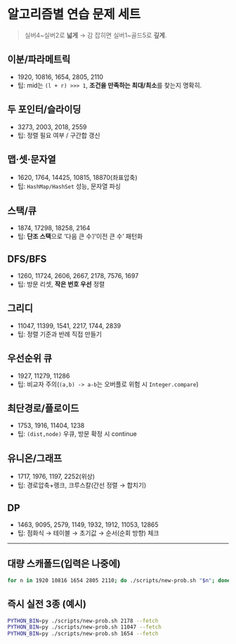 # 알고리즘별 연습 문제 세트

> 실버4~실버2로 **넓게** → 감 잡히면 실버1~골드5로 **깊게**.

## 이분/파라메트릭
- 1920, 10816, 1654, 2805, 2110
- 팁: mid는 `(l + r) >>> 1`, **조건을 만족하는 최대/최소**를 찾는지 명확히.

## 두 포인터/슬라이딩
- 3273, 2003, 2018, 2559
- 팁: 정렬 필요 여부 / 구간합 갱신

## 맵·셋·문자열
- 1620, 1764, 14425, 10815, 18870(좌표압축)
- 팁: `HashMap/HashSet` 성능, 문자열 파싱

## 스택/큐
- 1874, 17298, 18258, 2164
- 팁: **단조 스택**으로 ‘다음 큰 수’/‘이전 큰 수’ 패턴화

## DFS/BFS
- 1260, 11724, 2606, 2667, 2178, 7576, 1697
- 팁: 방문 리셋, **작은 번호 우선** 정렬

## 그리디
- 11047, 11399, 1541, 2217, 1744, 2839
- 팁: 정렬 기준과 반례 직접 만들기

## 우선순위 큐
- 1927, 11279, 11286
- 팁: 비교자 주의(`(a,b) -> a-b`는 오버플로 위험 시 `Integer.compare`)

## 최단경로/플로이드
- 1753, 1916, 11404, 1238
- 팁: `(dist,node)` 우큐, 방문 확정 시 continue

## 유니온/그래프
- 1717, 1976, 1197, 2252(위상)
- 팁: 경로압축+랭크, 크루스칼(간선 정렬 → 합치기)

## DP
- 1463, 9095, 2579, 1149, 1932, 1912, 11053, 12865
- 팁: 점화식 → 테이블 → 초기값 → 순서(순회 방향) 체크

---

## 대량 스캐폴드(입력은 나중에)
```bash
for n in 1920 10816 1654 2805 2110; do ./scripts/new-prob.sh "$n"; done
```

## 즉시 실전 3종 (예시)
```bash
PYTHON_BIN=py ./scripts/new-prob.sh 2178 --fetch
PYTHON_BIN=py ./scripts/new-prob.sh 11047 --fetch
PYTHON_BIN=py ./scripts/new-prob.sh 1654 --fetch
```
